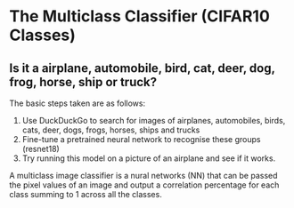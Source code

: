 # The Multiclass Classifier (CIFAR10 Classes)

## Is it a airplane, automobile, bird, cat, deer, dog, frog, horse, ship or truck?

The basic steps taken are as follows:
1. Use DuckDuckGo to search for images of airplanes, automobiles, birds, cats, deer, dogs, frogs, horses, ships and trucks
1. Fine-tune a pretrained neural network to recognise these groups (resnet18)
1. Try running this model on a picture of an airplane and see if it works.

A multiclass image classifier is a nural networks (NN) that can be passed the pixel values of an image and output a correlation percentage for each class summing to 1 across all the classes.

